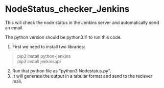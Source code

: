 # NodeStatus_checker_Jenkins
This will check the node status in the Jenkins server and automatically send an email.

The python version should be python3.11 to run this code.

1. First we need to install two libraries:
> pip3 install python-jenkins <br>
> pip3 install jenkinsapi
2. Run that python file as "python3 Nodestatus.py".
3. It will generate the output in a tabular format and send to the reciever mail.
